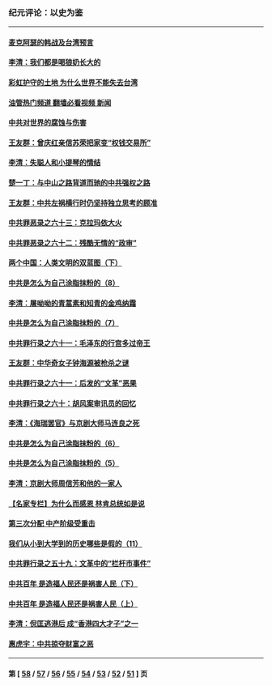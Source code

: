 ### 纪元评论：以史为鉴
---
#### [麦克阿瑟的韩战及台湾预言](../../pages/nsc1028/n13479197.md?01100330) 
#### [李清：我们都是喝狼奶长大的](../../pages/nsc1028/n13471478.md?01100330) 
#### [彩虹护守的土地 为什么世界不能失去台湾](../../pages/nsc1028/n13476849.md?01100330) 
#### [油管热门频道 翻墙必看视频 新闻](ok?01100330)
#### [中共对世界的腐蚀与伤害](../../pages/nsc1028/n13463833.md?01100330) 
#### [王友群：曾庆红亲信苏荣把家变“权钱交易所”](../../pages/nsc1028/n13463003.md?01100330) 
#### [李清：失聪人和小提琴的情结](../../pages/nsc1028/n13459280.md?01100330) 
#### [楚一丁：与中山之路背道而驰的中共强权之路](../../pages/nsc1028/n13437270.md?01100330) 
#### [王友群：中共左祸横行时仍坚持独立思考的顾准](../../pages/nsc1028/n13444722.md?01100330) 
#### [中共罪恶录之六十三：克拉玛依大火](../../pages/nsc1028/n13443384.md?01100330) 
#### [中共罪恶录之六十二：残酷无情的“政审”](../../pages/nsc1028/n13435894.md?01100330) 
#### [两个中国：人类文明的双蓝图（下）](../../pages/nsc1028/n13423132.md?01100330) 
#### [中共是怎么为自己涂脂抹粉的（8）](../../pages/nsc1028/n13432247.md?01100330) 
#### [李清：屠呦呦的青蒿素和知青的金鸡纳霜](../../pages/nsc1028/n13426884.md?01100330) 
#### [中共是怎么为自己涂脂抹粉的（7）](../../pages/nsc1028/n13431085.md?01100330) 
#### [中共罪行录之六十一：毛泽东的行宫多过帝王](../../pages/nsc1028/n13430849.md?01100330) 
#### [王友群：中华奇女子钟海源被枪杀之谜](../../pages/nsc1028/n13430555.md?01100330) 
#### [中共罪行录之六十一：后发的“文革”恶果](../../pages/nsc1028/n13426672.md?01100330) 
#### [中共罪行录之六十：胡风案审讯员的回忆](../../pages/nsc1028/n13423954.md?01100330) 
#### [李清：《海瑞罢官》与京剧大师马连良之死](../../pages/nsc1028/n13412316.md?01100330) 
#### [中共是怎么为自己涂脂抹粉的（6）](../../pages/nsc1028/n13412021.md?01100330) 
#### [中共是怎么为自己涂脂抹粉的（5）](../../pages/nsc1028/n13405477.md?01100330) 
#### [李清：京剧大师周信芳和他的一家人](../../pages/nsc1028/n13391411.md?01100330) 
#### [【名家专栏】为什么而感恩 林肯总统如是说](../../pages/nsc1028/n13402501.md?01100330) 
#### [第三次分配 中产阶级受重击](../../pages/nsc1028/n13401007.md?01100330) 
#### [我们从小到大学到的历史哪些是假的（11）](../../pages/nsc1028/n13395097.md?01100330) 
#### [中共罪行录之五十九：文革中的“栏杆市事件”](../../pages/nsc1028/n13390605.md?01100330) 
#### [中共百年 是造福人民还是祸害人民（下）](../../pages/nsc1028/n13389389.md?01100330) 
#### [中共百年 是造福人民还是祸害人民（上）](../../pages/nsc1028/n13388697.md?01100330) 
#### [李清：倪匡逃港后 成“香港四大才子”之一](../../pages/nsc1028/n13377522.md?01100330) 
#### [惠虎宇：中共掠夺财富之恶](../../pages/nsc1028/n13374142.md?01100330) 

---
#### 第 [ [58](./58.md?01100330) / [57](./57.md?01100330) / [56](./56.md?01100330) / [55](./55.md?01100330) / [54](./54.md?01100330) / [53](./53.md?01100330) / [52](./52.md?01100330) / [51](./51.md?01100330) ] 页
